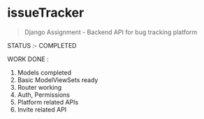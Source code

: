 # issueTracker

> Django Assignment - Backend API for bug tracking platform

STATUS :- COMPLETED

WORK DONE : 
1. Models completed 
2. Basic ModelViewSets ready
3. Router working
4. Auth, Permissions
5. Platform related APIs 
6. Invite related API

